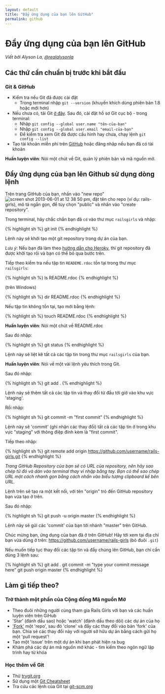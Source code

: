 ```yaml
---
layout: default
title: "Đẩy ứng dụng của bạn lên GitHub"
permalink: github
---
```


# Đẩy ứng dụng của bạn lên GitHub

*Viết bởi Alyson La, [@realalysonla](https://www.twitter.com/realalysonla)*

## Các thứ cần chuẩn bị trước khi bắt đầu

### Git & GitHub

- Kiểm tra nếu Git đã được cài đặt
  - Trong terminal nhập `git --version` (khuyến khích dùng phiên bản 1.8 hoặc mới hơn)
- Nếu chưa có, tải Git [ở đây](http://git-scm.com/downloads). Sau đó, cài đặt hồ sơ Git cục bộ - trong terminal:
  - Nhập `git config --global user.name "tên-của-bạn"`
  - Nhập `git config --global user.email "email-của-bạn"`
  - Để kiểm tra xem Git đã được cấu hình hay chưa, chạy lệnh `git config --list`
- Tạo tài khoản miễn phí trên [GitHub](https://github.com/) hoặc đăng nhập nếu bạn đã có tài khoản

**Huấn luyện viên**: Nói một chút về Git, quản lý phiên bản và mã nguồn mở.

## Đẩy ứng dụng của bạn lên Github sử dụng dòng lệnh

Trên trang GitHub của bạn, nhấn vào "new repo" ![screen shot 2013-06-01 at 12 38 50 pm](https://f.cloud.github.com/assets/2623954/595307/eb70c6cc-caf2-11e2-9d2d-60deb31ac049.png), đặt tên cho repo (ví dụ: rails-girls), mô tả ngắn gọn, để tùy chọn "public" và nhấn vào "create repository".

Trong terminal, hãy chắc chắn bạn đã `cd` vào thư mục `railsgirls` và nhập:

{% highlight sh %}
git init
{% endhighlight %}

Lệnh này sẽ khởi tạo một git repository trong dự án của bạn.

*Lưu ý*: Nếu bạn đã làm theo [hướng dẫn cho Heroky](heroku.md), thì git repository đã được khởi tạo rồi và bạn có thể bỏ qua bước trên.

Tiếp theo kiểm tra nếu tập tin `READEME.rdoc` tồn tại trong thư mục `railsgirls`:

{% highlight sh %}
ls README.rdoc
{% endhighlight %}

(trên Windows)

{% highlight sh %}
dir README.rdoc
{% endhighlight %}

Nếu tập tin không tồn tại, tạo mới bằng lệnh:

{% highlight sh %}
touch README.rdoc
{% endhighlight %}

**Huấn luyện viên**: Nói một chút về README.rdoc

Sau đó nhập:

{% highlight sh %}
git status
{% endhighlight %}

Lệnh này sẽ liệt kê tất cả các tập tin trong thư mục `railsgirls` của bạn.

**Huấn luyện viên**: Nói về một vài lệnh yêu thích trong Git.

Sau đó nhập:

{% highlight sh %}
git add .
{% endhighlight %}

Lệnh này sẽ thêm tất cả các tập tin và thay đổi từ đầu tới giờ vào khu vực 'staging'.

Rồi nhập:

{% highlight sh %}
git commit -m "first commit"
{% endhighlight %}

Lệnh này sẽ 'commit' (ghi nhận các thay đổi) tất cả các tập tin ở trong khu vực "staging" với thông điệp đính kèm là "first commit".

Tiếp theo nhập:

{% highlight sh %}
git remote add origin https://github.com/username/rails-girls.git
{% endhighlight %}

*Trang GitHub Repository của bạn sẽ có URL của repository, nên hãy sao chép từ đó và dán vào terminal thay vì nhập bằng tay. Bạn có thể sao chép URL một cách nhanh gọn bằng cách nhấn vào biểu tượng clipboard kế bên URL.*

Lệnh trên sẽ tạo ra một kết nối, với tên "origin" trỏ đến GitHub repository bạn vừa tạo ở trên.

Sau đó nhập:

{% highlight sh %}
git push -u origin master
{% endhighlight %}

Lệnh này sẽ gửi các 'commit' của bạn tới nhánh "master" trên GitHub.

Chúc mừng bạn, ứng dụng của bạn đã ở trên GitHub! Hãy tới xem tại địa chỉ bạn vừa dùng ở trên: https://github.com/username/rails-girls (bỏ đuôi `.git`)

Nếu muốn tiếp tục thay đổi các tập tin và đẩy chúng lên GitHub, bạn chỉ cần dùng 3 lệnh sau:

{% highlight sh %}
git add .
git commit -m "type your commit message here"
git push origin master
{% endhighlight %}

## Làm gì tiếp theo?

### Trở thành một phần của Cộng đồng Mã nguồn Mở

- Theo đuôi những người cùng tham gia Rails Girls với bạn và các huấn luyện viên trên GiHub
- 'Star' (đánh dấu sao) hoặc 'watch' (đánh dấu theo dõi) các dự án của họ
- ['Fork'](https://help.github.com/articles/fork-a-repo) một 'repo', sau đó 'clone' và đẩy các thay đổi vào bản 'fork' của bạn. Chia sẻ các thay đổi này với người sở hữu dự án bằng cách gửi họ một 'pull request'!
- Tạo một 'issue' trên một dự án khi bạn phát hiện ra bug
- Khám phá các dự án mã nguồn mở khác - tìm kiếm theo ngôn ngữ lập trình hay từ khóa

### Học thêm về Git

- Thử [trygit.org](http://try.github.io/)
- Sử dụng một [Git Cheatsheet](https://na1.salesforce.com/help/doc/en/salesforce_git_developer_cheatsheet.pdf)
- Tra cứu các lệnh của Git tại [git-scm.org](http://git-scm.com/)
